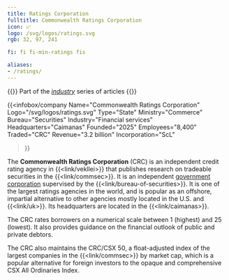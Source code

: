 ```yaml
---
title: Ratings Corporation
fulltitle: Commonwealth Ratings Corporation
icon: 📈
logo: /svg/logos/ratings.svg
rgb: 32, 97, 241

fi: fi fi-min-ratings fis

aliases:
- /ratings/
---
```

{{<note series>}}
 Part of the *[industry](/industry/)* series of articles
{{</note>}}

{{<infobox/company
	 Name="Commonwealth Ratings Corporation"
	 Logo="/svg/logos/ratings.svg"
	 Type="State"
	 Ministry="Commerce"
	 Bureau="Securities"
	 Industry="Financial services"
	 Headquarters="Caimanas"
	 Founded="2025"
	 Employees="8,400"
	 Traded="CRC"
	 Revenue="3.2 billion"
	 Incorporation="ScL"
 >}}

The <span class="fi fi-min-ratings fis"></span> **Commonwealth Ratings Corporation** (CRC) is an independent credit rating agency in {{<link/vekllei>}} that publishes research on tradeable securities in the {{<link/commsec>}}. It is an independent [government corporation](/state-industry/) supervised by the {{<link/bureau-of-securities>}}. It is one of the largest ratings agencies in the world, and is popular as an offshore, impartial alternative to other agencies mostly located in the U.S. and {{<link/uk>}}. Its headquarters are located in the {{<link/caimanas>}}.

The CRC rates borrowers on a numerical scale between 1 (highest) and 25 (lowest). It also provides guidance on the financial outlook of public and private debtors.

The CRC also maintains the CRC/CSX 50, a float-adjusted index of the largest companies in the {{<link/commsec>}} by market cap, which is a popular alternative for foreign investors to the opaque and comprehensive CSX All Ordinaries Index.


